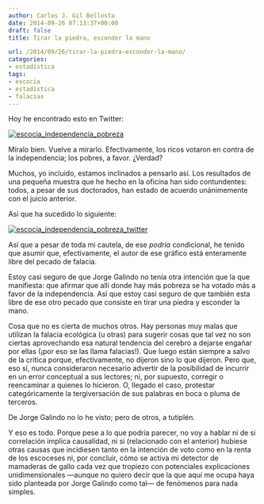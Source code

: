 ```yaml
---
author: Carlos J. Gil Bellosta
date: 2014-09-26 07:13:37+00:00
draft: false
title: Tirar la piedra, esconder la mano

url: /2014/09/26/tirar-la-piedra-esconder-la-mano/
categories:
- estadística
tags:
- escocia
- estadística
- falacias
---
```


Hoy he encontrado esto en Twitter:

[![escocia_independencia_pobreza](/wp-uploads/2014/09/escocia_independencia_pobreza.png)
](/wp-uploads/2014/09/escocia_independencia_pobreza.png)

Míralo bien. Vuelve a mirarlo. Efectivamente, los ricos votaron en contra de la independencia; los pobres, a favor. ¿Verdad?

Muchos, yo incluido, estamos inclinados a pensarlo así. Los resultados de una pequeña muestra que he hecho en la oficina han sido contundentes: todos, a pesar de sus doctorados, han estado de acuerdo unánimemente con el juicio anterior.

Así que ha sucedido lo siguiente:

[![escocia_independencia_pobreza_twitter](/wp-uploads/2014/09/escocia_independencia_pobreza_twitter.png)
](/wp-uploads/2014/09/escocia_independencia_pobreza_twitter.png)

Así que a pesar de toda mi cautela, de ese _podría_ condicional, he tenido que asumir que, efectivamente, el autor de ese gráfico está enteramente libre del pecado de falacia.

Estoy casi seguro de que Jorge Galindo no tenía otra intención que la que manifiesta: que afirmar que allí donde hay más pobreza se ha votado más a favor de la independencia. Así que estoy casi seguro de que también esta libre de ese otro pecado que consiste en tirar una piedra y esconder la mano.

Cosa que no es cierta de muchos otros. Hay personas muy malas que utilizan la falacia ecológica (u otras) para sugerir cosas que tal vez no son ciertas aprovechando esa natural tendencia del cerebro a dejarse engañar por ellas (¡por eso se las llama falacias!). Que luego están siempre a salvo de la crítica porque, efectivamente, no dijeron sino lo que dijeron. Pero que, eso sí, nunca consideraron necesario advertir de la posibilidad de incurrir en un error conceptual a sus lectores; ni, por supuesto, corregir o reencaminar a quienes lo hicieron. O, llegado el caso, protestar categóricamente la tergiversación de sus palabras en boca o pluma de terceros.

De Jorge Galindo no lo he visto; pero de otros, a tutiplén.

Y eso es todo. Porque pese a lo que podría parecer, no voy a hablar ni de si correlación implica causalidad, ni si (relacionado con el anterior) hubiese otras causas que incidiesen tanto en la intención de voto como en la renta de los escoceses ni, por concluir, cómo se activa mi detector de mamaderas de gallo cada vez que tropiezo con potenciales explicaciones unidimensionales —aunque no quiero decir que la que aquí me ocupa haya sido planteada por Jorge Galindo como tal— de fenómenos para nada simples.
